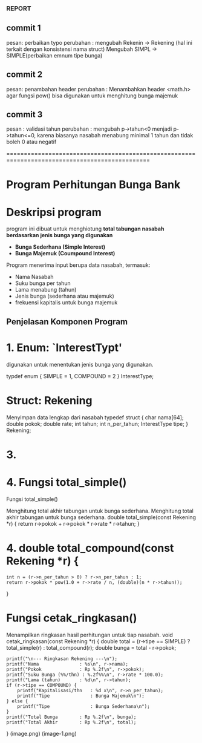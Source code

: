 ### REPORT
## commit 1
pesan: perbaikan typo
perubahan :
mengubah Rekenin -> Rekening (hal ini terkait dengan konsistensi nama struct)
Mengubah SIMPL -> SIMPLE(perbaikan emnum tipe bunga)

## commit 2
pesan: penambahan header
perubahan : 
Menambahkan header <math.h> agar fungsi pow() bisa digunakan untuk menghitung bunga majemuk

## commit 3
pesan : validasi tahun
perubahan : mengubah p->tahun<0 menjadi p->tahun<=0, karena biasanya nasabah menabung minimal 1 tahun dan tidak boleh 0 atau negatif

===============================================================================================

# Program Perhitungan Bunga Bank

# Deskripsi program 
program ini dibuat untuk menghiotung **total tabungan nasabah berdasarkan jenis bunga yang digunakan**
- **Bunga Sederhana  (Simple Interest)**
- **Bunga Majemuk (Coumpound Interest)**

Program menerima input berupa data nasabah, termasuk:
- Nama Nasabah
- Suku bunga per tahun
- Lama menabung (tahun)
- Jenis bunga (sederhana atau majemuk)
- frekuensi kapitalis untuk bunga majemuk 


## Penjelasan Komponen Program

# 1. Enum: `InterestTypt'
digunakan untuk menentukan jenis bunga yang digunakan.

typdef enum { SIMPLE = 1, COMPOUND = 2 } InterestType;
# Struct: Rekening
Menyimpan data lengkap dari nasabah
typedef struct {
    char nama[64];
    double pokok;
    double rate;
    int tahun;
    int n_per_tahun;
    InterestType tipe;
} Rekening;

# 3. 

# 4. Fungsi total_simple()
Fungsi total_simple()

Menghitung total akhir tabungan untuk bunga sederhana.
Menghitung total akhir tabungan untuk bunga sederhana.
double total_simple(const Rekening *r) {
    return r->pokok + r->pokok * r->rate * r->tahun;
}
# 4. double total_compound(const Rekening *r) {
    int n = (r->n_per_tahun > 0) ? r->n_per_tahun : 1;
    return r->pokok * pow(1.0 + r->rate / n, (double)(n * r->tahun));
}
# Fungsi cetak_ringkasan()

Menampilkan ringkasan hasil perhitungan untuk tiap nasabah.
void cetak_ringkasan(const Rekening *r) {
    double total = (r->tipe == SIMPLE) ? total_simple(r) : total_compound(r);
    double bunga = total - r->pokok;

    printf("\n--- Ringkasan Rekening ---\n");
    printf("Nama               : %s\n", r->nama);
    printf("Pokok              : Rp %.2f\n", r->pokok);
    printf("Suku Bunga (%%/thn) : %.2f%%\n", r->rate * 100.0);
    printf("Lama (tahun)       : %d\n", r->tahun);
    if (r->tipe == COMPOUND) {
        printf("Kapitalisasi/thn   : %d x\n", r->n_per_tahun);
        printf("Tipe               : Bunga Majemuk\n");
    } else {
        printf("Tipe               : Bunga Sederhana\n");
    }
    printf("Total Bunga        : Rp %.2f\n", bunga);
    printf("Total Akhir        : Rp %.2f\n", total);
}
(image.png)
(image-1.png)